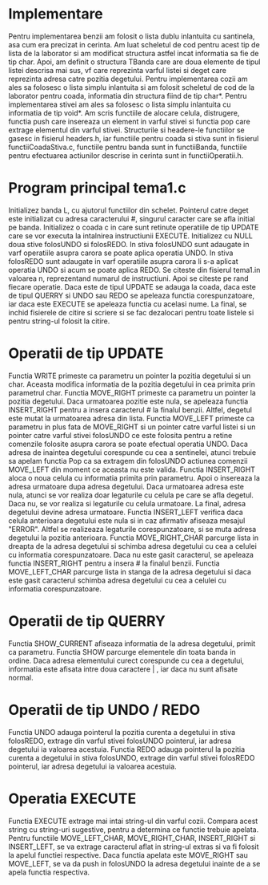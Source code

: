 # Implementare

Pentru implementarea benzii am folosit o lista dublu inlantuita cu santinela, asa cum era precizat in cerinta. Am luat scheletul de cod pentru acest tip de lista de la laborator si am modificat structura astfel incat informatia sa fie de tip char. Apoi, am definit o structura TBanda care are doua elemente de tipul listei descrisa mai sus, vf care reprezinta varful listei si deget care reprezinta adresa catre pozitia degetului.
Pentru implementarea cozii am ales sa folosesc o lista simplu inlantuita si am folosit scheletul de cod de la laborator pentru coada, informatia din structura fiind de tip char*.
Pentru implementarea stivei  am ales sa folosesc o lista simplu inlantuita cu informatia de tip void*. Am scris functiile de alocare celula, distrugere, functia push care insereaza un element in varful stivei si functia pop care extrage elementul din varful stivei.
Structurile si headere-le functiilor se gasesc in fisierul headers.h, iar functiile pentru coada si stiva sunt in fisierul functiiCoadaStiva.c, functiile pentru banda sunt in functiiBanda, functiile pentru efectuarea actiunilor descrise in cerinta sunt in functiiOperatii.h.


# Program principal tema1.c

Initializez banda L, cu ajutorul functiilor din schelet. Pointerul catre deget este initializat cu adresa caracterului #, singurul caracter care se afla initial pe banda.
Initializez o coada c in care sunt retinute operatiile de tip UPDATE care se vor executa la intalnirea instructiunii EXECUTE.
Initializez cu NULL doua stive folosUNDO si folosREDO. In stiva folosUNDO sunt adaugate in varf operatiile asupra carora se poate aplica operatia UNDO. In stiva folosREDO sunt adaugate in varf operatiile asupra carora li s-a aplicat operatia UNDO si acum se poate aplica REDO.
Se citeste din fisierul tema1.in valoarea n, reprezentand numarul de instructiuni. Apoi se citeste pe rand fiecare operatie. Daca este de tipul UPDATE se adauga la coada, daca este de tipul QUERRY si UNDO sau REDO se apeleaza functia corespunzatoare, iar daca este EXECUTE se apeleaza functia cu acelasi nume.
La final, se inchid fisierele de citire si scriere si se fac dezalocari pentru toate listele si pentru string-ul folosit la citire.


# Operatii de tip UPDATE

Functia WRITE primeste ca parametru un pointer la pozitia degetului si un char. Aceasta modifica informatia de la pozitia degetului in cea primita prin parametrul char.
Functia MOVE_RIGHT primeste ca parametru un pointer la pozitia degetului. Daca urmatoarea pozitie este nula, se apeleaza functia INSERT_RIGHT pentru a insera caracterul # la finalul benzii. Altfel, degetul este mutat la urmatoarea adresa din lista.
Functia MOVE_LEFT primeste ca parametru in plus fata de MOVE_RIGHT si un pointer catre varful listei si un pointer catre varful stivei folosUNDO ce este folosita pentru a retine comenzile folosite asupra carora se poate efectual operatia UNDO. Daca adresa de inaintea degetului corespunde cu cea a sentinelei, atunci trebuie sa apelam functia Pop ca sa extragem din folosUNDO actiunea comenzii MOVE_LEFT din moment ce aceasta nu este valida.
Functia INSERT_RIGHT aloca o noua celula cu informatia primita prin parametru. Apoi o insereaza la adresa urmatoare dupa adresa degetului. Daca urmatoarea adresa este nula, atunci se vor realiza doar legaturile cu celula pe care se afla degetul. Daca nu, se vor realiza si legaturile cu celula urmatoare. La final, adresa degetului devine adresa urmatoare.
Functia INSERT_LEFT verifica daca celula anterioara degetului este nula si in caz afirmativ afiseaza mesajul "ERROR". Altfel se realizeaza legaturile corespunzatoare, si se muta adresa degetului la pozitia anterioara.
Functia MOVE_RIGHT_CHAR parcurge lista in dreapta de la adresa degetului si schimba adresa degetului cu cea a celulei cu informatia corespunzatoare. Daca nu este gasit caracterul, se apeleaza functia INSERT_RIGHT pentru a insera # la finalul benzii.
Functia MOVE_LEFT_CHAR parcurge lista in stanga de la adresa degetului si daca este gasit caracterul schimba adresa degetului cu cea a celulei cu informatia corespunzatoare.


# Operatii de tip QUERRY

Functia SHOW_CURRENT afiseaza informatia de la adresa degetului, primit ca parametru.
Functia SHOW parcurge elementele din toata banda in ordine. Daca adresa elementului curect corespunde cu cea a degetului, informatia este afisata intre doua caractere | , iar daca nu sunt afisate normal.


# Operatii de tip UNDO / REDO

Functia UNDO adauga pointerul la pozitia curenta a degetului in stiva folosREDO, extrage din varful stivei folosUNDO pointerul, iar adresa degetului ia valoarea acestuia.
Functia REDO adauga pointerul la pozitia curenta a degetului in stiva folosUNDO, extrage din varful stivei folosREDO pointerul, iar adresa degetului ia valoarea acestuia.


# Operatia EXECUTE

Functia EXECUTE extrage mai intai string-ul din varful cozii. Compara acest string cu string-uri sugestive, pentru a determina ce functie trebuie apelata. Pentru functiile MOVE_LEFT_CHAR, MOVE_RIGHT_CHAR, INSERT_RIGHT si INSERT_LEFT, se va extrage caracterul aflat in string-ul extras si va fi folosit la apelul functiei respective. Daca functia apelata este MOVE_RIGHT sau MOVE_LEFT, se va da push in folosUNDO la adresa degetului inainte de a se apela functia respectiva.
